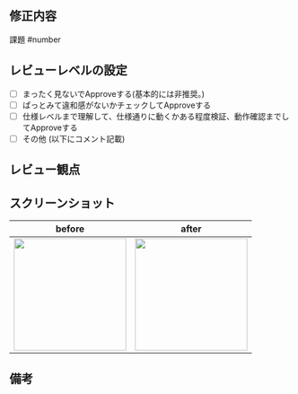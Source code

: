 ## 修正内容
<!-- 
課題Issueの番号をここに記載してください。
PR画面では自動的にIssueへのリンクになります。
-->
課題 #number

<!--
箇条書きで良いので、簡素に記載をお願い致します。
基本的に、課題Issueに記載された課題内容リストの転記で大丈夫です。
-->



## レビューレベルの設定
<!--
希望するレビューレベルにチェックをつけてください。[x]のように小文字エックスを入れるとチェックがつきます。
-->

- [ ] まったく見ないでApproveする(基本的には非推奨。)
- [ ] ぱっとみて違和感がないかチェックしてApproveする
- [ ] 仕様レベルまで理解して、仕様通りに動くかある程度検証、動作確認までしてApproveする
- [ ] その他 (以下にコメント記載)

## レビュー観点
<!--
レビューアに確認してほしい事柄の記載をお願い致します。
特に、本PRにてレビュー対象外の内容があれば合わせて記載をお願い致します。

(例)
* ビルドが通る状態となっているか
* warnings が出力されないこと
* デザインだけ組み込んだので、仕様についてはレビュー対象外として欲しい
* このコミット xxxxxxxxx(commit hash) を主にレビューして欲しい
-->



## スクリーンショット
<!--
画面表示に変化がある場合、添付や参照リンク及び変化内容の記載をお願い致します。
特に、動作やアニメーションなどもレビューして欲しい場合は、動作確認手順を書いたり、スクリーンショットの添付をお願い致します。

(例)
* 見た目に関する変更がないため省略します。
* 決定ボタンをタップ時に、表示変化があります。動画添付致します。
-->

| before | after |
|--------|-------|
| <img src="" width="200px"/> | <img src="" width="200px"/> |

## 備考
<!--
* マージ先のブランチの設定が正しいか確認してください。
* 動画を添付するときは、GitHubの制限のため、アニメーションGifに変換してください。
-->
